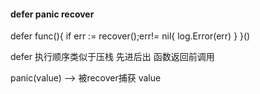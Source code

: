 #### defer panic recover

defer func(){
    if err := recover();err!= nil{
        log.Error(err)
    }
}()

defer 执行顺序类似于压栈 先进后出 函数返回前调用

panic(value) --> 被recover捕获 value